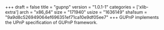 +++
draft = false
title = "gupnp"
version = "1.0.1-1"
categories = ['xlib-extra']
arch = "x86_64"
size = "171940"
usize = "1636149"
sha1sum = "9a9d8c526949064ef696351ef71ca10e9df05ee7"
+++
GUPnP implements the UPnP specification of GUPnP framework.